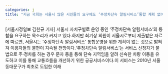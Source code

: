 ```yaml
---
categories: j
title: "지금 국회는 서울시 많은 시민들의 요구에도 ‘주정차단속 알림서비스’통합 계획 없어"
---
```

[서울시정일보 김한규 기자] 서울시 자치구별로 운영 중인 ‘주정차단속 알림서비스’의 통합을 요구하는 목소리가 커지고 있다.하지만 최기상 의원이 서울시로부터 제출받은 자료에 따르면, 서울시는 ‘주정차단속 알림서비스’ 통합운영을 위한 계획이 없는 것으로 밝혀져 이용자들의 불편이 지속될 전망이다.‘주정차단속 알림서비스’는 서비스 신청자가 불법으로 주·정차를 하는 경우 문자 등을 통해 단속 지역임을 알려 신속한 차량 이동을 유도하고 이를 통해 교통흐름을 개선하기 위한 공공서비스이다.이 서비스는 2010년 서울 동대문구가 최초로 도입한 이래
